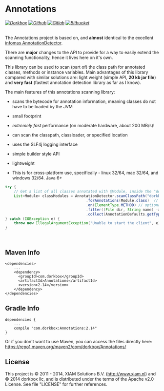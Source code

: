 Annotations
===========

###### [![Dorkbox](https://badge.dorkbox.com/dorkbox.svg "Dorkbox")](https://git.dorkbox.com/dorkbox/Annotations) [![Github](https://badge.dorkbox.com/github.svg "Github")](https://github.com/dorkbox/Annotations) [![Gitlab](https://badge.dorkbox.com/gitlab.svg "Gitlab")](https://gitlab.com/dorkbox/Annotations) [![Bitbucket](https://badge.dorkbox.com/bitbucket.svg "Bitbucket")](https://bitbucket.org/dorkbox/Annotations)



The Annotations project is based on, and **almost** identical to the excellent [infomas AnnotationDetector](https://github.com/rmuller/infomas-asl).

There are **major** changes to the API to provide for a way to easily extend the scanning functionality, hence it lives here on it's own.  

This library can be used to scan (part of) the class path for annotated classes, methods or instance variables. Main advantages of this library compared with similar solutions are: light weight (simple API, **20 kb jar file**) and **very fast** (fastest annotation detection library as far as I know).

The main features of this annotations scanning library:  
- scans the bytecode for annotation information, meaning classes do not have to be loaded by the JVM
- small footprint
- *extremely fast* performance (on moderate hardware, about 200 MB/s)!
- can scan the classpath, classloader, or specified location
- uses the SLF4j logging interface
- simple builder style API
- lightweight

- This is for cross-platform use, specifically - linux 32/64, mac 32/64, and windows 32/64. Java 6+


``` java
try {
    // Get a list of all classes annotated with @Module, inside the "dorkbox.client" and "dorkbox.common" packages.
    List<Module> classModules = AnnotationDetector.scanClassPath("dorkbox.client", "dorkbox.common")
                                     .forAnnotations(Module.class)  // one or more annotations
                                     .on(ElementType.METHOD) // optional, default ElementType.TYPE. One ore more element types
                                     .filter((File dir, String name) -> !name.endsWith("Client.class")) // optional, default all *.class files
                                     .collect(AnnotationDefaults.getType);
} catch (IOException e) {
    throw new IllegalArgumentException("Unable to start the client", e);
}
```


&nbsp; 
&nbsp; 

Maven Info
---------
```
<dependencies>
    ...
    <dependency>
      <groupId>com.dorkbox</groupId>
      <artifactId>Annotations</artifactId>
      <version>2.14</version>
    </dependency>
</dependencies>
```
  
Gradle Info
---------
````
dependencies {
    ...
    compile "com.dorkbox:Annotations:2.14"
}
````

Or if you don't want to use Maven, you can access the files directly here:  
https://repo1.maven.org/maven2/com/dorkbox/Annotations/  


License
---------
This project is © 2011 - 2014, XIAM Solutions B.V. (http://www.xiam.nl) and © 2014 dorkbox llc, and is distributed under the terms of the Apache v2.0 License. See file "LICENSE" for further references.

